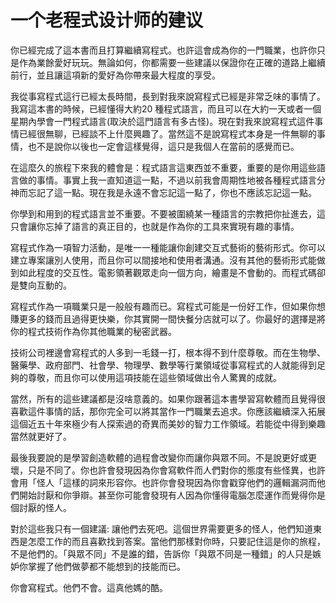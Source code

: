 # 一个老程式设计师的建议

你已經完成了這本書而且打算繼續寫程式。也許這會成為你的一門職業，也許你只是作為業餘愛好玩玩。無論如何，你都需要一些建議以保證你在正確的道路上繼續前行，並且讓這項新的愛好為你帶來最大程度的享受。

我從事寫程式這行已經太長時間，長到對我來說寫程式已經是非常乏味的事情了。我寫這本書的時候，已經懂得大約20 種程式語言，而且可以在大約一天或者一個星期內學會一門程式語言(取決於這門語言有多古怪)。現在對我來說寫程式這件事情已經很無聊，已經談不上什麼興趣了。當然這不是說寫程式本身是一件無聊的事情，也不是說你以後也一定會這樣覺得，這只是我個人在當前的感覺而已。

在這麼久的旅程下來我的體會是：程式語言這東西並不重要，重要的是你用這些語言做的事情。事實上我一直知道這一點，不過以前我會周期性地被各種程式語言分神而忘記了這一點。現在我是永遠不會忘記這一點了，你也不應該忘記這一點。

你學到和用到的程式語言並不重要。不要被圍繞某一種語言的宗教把你扯進去，這只會讓你忘掉了語言的真正目的，也就是作為你的工具來實現有趣的事情。

寫程式作為一項智力活動，是唯一一種能讓你創建交互式藝術的藝術形式。你可以建立專案讓別人使用，而且你可以間接地和使用者溝通。沒有其他的藝術形式能做到如此程度的交互性。電影領著觀眾走向一個方向，繪畫是不會動的。而程式碼卻是雙向互動的。

寫程式作為一項職業只是一般般有趣而已。寫程式可能是一份好工作，但如果你想賺更多的錢而且過得更快樂，你其實開一間快餐分店就可以了。你最好的選擇是將你的程式技術作為你其他職業的秘密武器。

技術公司裡邊會寫程式的人多到一毛錢一打，根本得不到什麼尊敬。而在生物學、醫藥學、政府部門、社會學、物理學、數​​學等行業領域從事寫程式的人就能得到足夠的尊敬，而且你可以使用這項技能在這些領域做出令人驚異的成就。

當然，所有的這些建議都是沒啥意義的。如果你跟著這本書學習寫軟體而且覺得很喜歡這件事情的話，那你完全可以將其當作一門職業去追求。你應該繼續深入拓展這個近五十年來極少有人探索過的奇異而美妙的智力工作領域。若能從中得到樂趣當然就更好了。

最後我要說的是學習創造軟體的過程會改變你而讓你與眾不同。不是說更好或更壞，只是不同了。你也許會發現因為你會寫軟件而人們對你的態度有些怪異，也許會用「怪人「這樣的詞來形容你。也許你會發現因為你會戳穿他們的邏輯漏洞而他們開始討厭和你爭辯。甚至你可能會發現有人因為你懂得電腦怎麼運作而覺得你是個討厭的怪人。

對於這些我只有一個建議: 讓他們去死吧。這個世界需要更多的怪人，他們知道東西是怎麼工作的而且喜歡找到答案。當他們那樣對你時，只要記住這是你的旅程，不是他們的。「與眾不同」不是誰的錯，告訴你「與眾不同是一種錯」的人只是嫉妒你掌握了他們做夢都不能想到的技能而已。

你會寫程式。他們不會。這真他媽的酷。